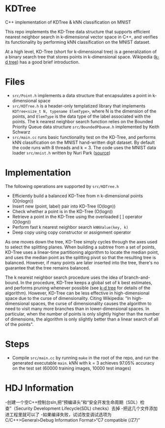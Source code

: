 # KDTree
C++ implementation of KDTree &amp; kNN classification on MNIST

This repo implements the KD-Tree data structure that supports efficient nearest neighbor search in k-dimensional vector space in C++, and verifies its functionality by performing kNN classification on the MNIST dataset.

At a high level, KD-Tree (short for k-dimensional tree) is a generalization of a binary search tree that stores points in k-dimensional space. Wikipedia ([k-d tree](https://en.wikipedia.org/wiki/K-d_tree)) has a good brief introduction.

# Files
- `src/Point.h` implements a data structure that encapsulates a point in k-dimensional space
- `src/KDTree.h` is a header-only templatized library that implements `KDTree<size_t N, typename ElemType>`, where N is the dimension of the points, and `ElemType` is the data type of the label associated with the points. The k nearest neighbor search function relies on the Bounded Priority Queue data structure `src/BoundedPQueue.h` implemented by Keith Schwarz
- `src/main.cc` runs basic functionality test on the KD-Tree, and performs kNN classification on the MNIST hand-written digit dataset. By default the code runs with 8 threads and k = 3. The code uses the MNIST data loader `src/mnist.h` written by Nuri Park ([source](https://github.com/projectgalateia/mnist))

# Implementation
The following operations are supported by `src/KDTree.h`
- Efficiently build a balanced KD-Tree from n k-dimensional points (O(nlogn))
- Insert new (point, label) pair into KD-Tree (O(logn))
- Check whether a point is in the KD-Tree (O(logn))
- Retrieve a point in the KD-Tree using the overloaded [ ] operator (O(logn))
- Perform fast k nearest neighbor search `kNNValue(key, k)`
- Deep copy using copy constructor or assignment operator

As one moves down the tree, KD-Tree simply cycles through the axes used to select the splitting planes. When building a subtree from a set of points, KD-Tree uses a linear-time partitioning algorithm to locate the median point, and uses the median point as the splitting pivot so that the resulting tree is balanced. However, if many points are later inserted into the tree, there's no guarantee that the tree remains balanced.

The k nearest neighbor search procedure uses the idea of branch-and-bound. In the procedure, KD-Tree keeps a global set of k best estimates, and performs pruning whenever possible (see [k-d tree](https://en.wikipedia.org/wiki/K-d_tree) for details of the algorithm). However, KD-Tree can be less effective in high-dimensional space due to the curse of dimensionality. Citing Wikipedia: "In high-dimensional spaces, the curse of dimensionality causes the algorithm to need to visit many more branches than in lower-dimensional spaces. In particular, when the number of points is only slightly higher than the number of dimensions, the algorithm is only slightly better than a linear search of all of the points".

# Steps
- Compile `src/main.cc` by running `make` in the root of the repo, and run the generated executable `main`. kNN with k = 3 achieves 97.05% accuracy on the test set (60000 training images, 10000 test images)

# HDJ Information
-创建一个空C++控制台sln,把“预编译头”和“安全开发生命周期（SDL）检查”（Security Development Lifecycle(SDL) checks）去掉
-把这几个文件添加进工程里就可以了
-如果编译失败，试试改变调试选项为C/C++>General>Debug Information Format>“C7 compatible (/Z7)”
